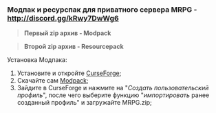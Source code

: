 ### Модпак и ресурспак для приватного сервера MRPG - http://discord.gg/kRwy7DwWg6
> **Первый zip архив - Modpack**

> **Второй zip архив - Resourcepack**

Установка Модпака:
1. Установите и откройте [CurseForge](https://download.overwolf.com/install/Download?ExtensionId=cfiahnpaolfnlgaihhmobmnjdafknjnjdpdabpcm&utm_term=eyJkb21haW4iOiJjZi13ZWIifQ%3D%3D);
2. Скачайте сам [Modpack](https://github.com/w1ter-lab/MRPG/blob/main/MRPG.zip);
3. Зайдите в CurseForge и нажмите на "_Создать пользовательский профиль_", после чего выберите функцию "_импортировать_ ранее созданный профиль" и загружайте MRPG.zip;
